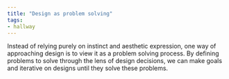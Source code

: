 ```yaml
---
title: "Design as problem solving"
tags:
- hallway
---
```

Instead of relying purely on instinct and aesthetic expression, one way of approaching design is to view it as a problem solving process. By defining problems to solve through the lens of design decisions, we can make goals and iterative on designs until they solve these problems.